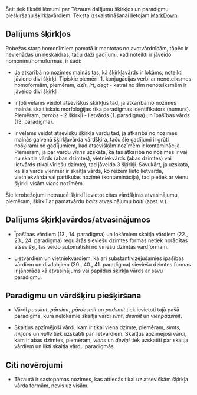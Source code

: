 Šeit tiek fiksēti lēmumi par Tēzaura dalījumu šķirkļos un paradigmu piešķiršanu šķirkļavārdiem. Teksta izskaistināšanai lietojam [MarkDown](https://daringfireball.net/projects/markdown/basics).

Dalījums šķirkļos
-----------------

Robežas starp homonīmiem pamatā ir mantotas no avotvārdnīcām, tāpēc ir nevienādas un neskaidras, taču daži gadījumi, kad noteikti ir jāveido homonīmi/homoformas, ir šādi:

* Ja atkarībā no nozīmes mainās tas, kā šķirkļavārds ir lokāms, noteikti jāvieno divi šķirķi. Tipiskie piemēri: 1. konjugācijas verbi ar nenoteiksmes homoformām, piemēram, _dzīt_, _irt_, _degt_ - katrai no šīm nenoteiksmēm ir jāveido divi šķirkļi.

* Ir ļoti vēlams veidot atsevišķus sķirkļus tad, ja atkarībā no nozīmes mainās skaitliskais morfoloģijas rīka paradigmas identifikators (numurs). Piemēram, _aerobs_ - 2 šķirkļi - lietvārds (1. paradigma) un īpašības vārds (13. paradigma).

* Ir vēlams veidot atsevišķu šķirkļa vārdu tad, ja atkarībā no nozīmes mainās galvenā šķirkļavārda vārdšķira, taču šie gadījumi ir grūti nošķirami no gadījumiem, kad atsevišķām nozīmēm ir kontaminācija. Piemēram, ja par vārdu _viens_ uzskata, ka tas atkarībā no nozīmes ir vai nu skaitļa vārds (abas dzimtes), vietniekvārds (abas dzimtes) vai lietvārds (tikai vīriešu dzimte), tad jāveido 3 šķirkļi. Savukārt, ja uzskata, ka šis vārds vienmēr ir skaitļa vārds, ko reizēm lieto lietvārda, vietniekvārda vai partikulas nozīmē (kontaminācija), tad pietiek ar vienu šķirkli visām _viens_ nozīmēm.

Šie ierobežojumi netraucē šķirklī ievietot citas vārdšķiras atvasinājumu, piemēram, šķirklī ar pamatvārdu _balts_ atvasinājumu _balti_ (apst. v.).

Dalījums šķirkļavārdos/atvasinājumos
------------------------------------

* Īpašības vārdiem (13., 14. paradigma) un lokāmiem skaitļa vārdiem (22., 23., 24. paradigma) regulārās sieviešu dzimtes formas netiek norādītas atsevišķi, tās veido automātiski no vīriešu dzimtas vārdformām. 

* Lietvārdiem un vietniekvārdiem, kā arī substantivizējušamies īpašības vārdiem un divdabjiem (30., 40., 41. paradigma) sieviešu dzimtes formas ir jānorāda kā atvasinājums vai papildus šķirkļa vārds ar savu paradigmu.


Paradigmu un vārdšķiru piešķiršana
----------------------------------

* Vārdi _pussimt_, _pārsimt_, _pārdesmit_ un _padsmit_ tiek ievietoti tajā pašā paradigmā, kurā nelokāmie skaitļa vārdi _simt_, _desmit_ un _vienpadsmit_.

* Skaitļus apzīmējoši vārdi, kam ir tikai viena dzimte, piemēram, _simts_, _miljons_ un _nulle_ tiek uzskatīti par lietvārdiem. Skaitļus apzīmējoši vārdi, kam ir abas dzimtes, piemēram, _viens_ un _deviņi_ tiek uzskatīti par skaitļa vārdiem un likti skaitļa vārdu paradigmās.

Citi novērojumi
---------------

* Tēzaurā ir sastopamas nozīmes, kas attiecās tikai uz atsevišķām šķirkļa vārda formām, nevis uz visām.

